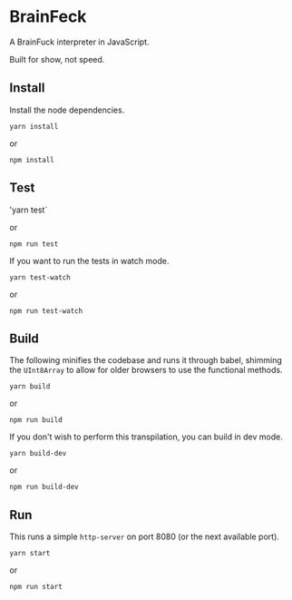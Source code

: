 # BrainFeck

A BrainFuck interpreter in JavaScript.

Built for show, not speed.

## Install

Install the node dependencies.

`yarn install`

or

`npm install`

## Test

'yarn test`

or

`npm run test`

If you want to run the tests in watch mode.

`yarn test-watch`

or

`npm run test-watch` 

## Build

The following minifies the codebase and runs it through babel, shimming the `UInt8Array` to allow for older browsers to use the functional methods.

`yarn build`

or

`npm run build`

If you don't wish to perform this transpilation, you can build in dev mode.

`yarn build-dev`

or

`npm run build-dev`

## Run

This runs a simple `http-server` on port 8080 (or the next available port).

`yarn start`

or

`npm run start`
